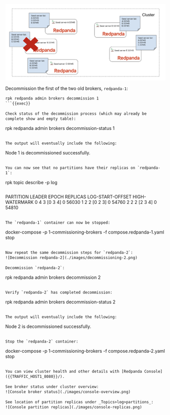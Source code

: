 ![Decommission redpanda-1](./images/decommissioning-1.png)

Decommission the first of the two old brokers, `redpanda-1`:

```
rpk redpanda admin brokers decommission 1
```{{exec}}

Check status of the decommission process (which may already be complete show and empty table):

```
rpk redpanda admin brokers decommission-status 1
```{{exec}}

The output will eventually include the following:

```
Node 1 is decommissioned successfully.
```

You can now see that no partitions have their replicas on `redpanda-1`:

```
rpk topic describe -p log
```{{exec}}

```
PARTITION  LEADER  EPOCH  REPLICAS  LOG-START-OFFSET  HIGH-WATERMARK
0          4       3      [0 3 4]   0                 56030
1          2       2      [0 2 3]   0                 54760
2          2       2      [2 3 4]   0                 54810
```

The `redpanda-1` container can now be stopped:

```
docker-compose -p 1-commissioning-brokers -f compose.redpanda-1.yaml stop
```{{exec}}

Now repeat the same decommission steps for `redpanda-2`:
![Decommission redpanda-2](./images/decommissioning-2.png)

Decommission `redpanda-2`:

```
rpk redpanda admin brokers decommission 2
```{{exec}}

Verify `redpanda-2` has completed decommission:

```
rpk redpanda admin brokers decommission-status 2
```{{exec}}

The output will eventually include the following:

```
Node 2 is decommissioned successfully.
```

Stop the `redpanda-2` container:

```
docker-compose -p 1-commissioning-brokers -f compose.redpanda-2.yaml stop
```{{exec}}

You can view cluster health and other details with [Redpanda Console]({{TRAFFIC_HOST1_8080}}/).

See broker status under cluster overview:
![Console broker status](./images/console-overview.png)

See location of partition replicas under _Topics>log>partitions_:
![Console partition replicas](./images/console-replicas.png)

